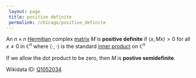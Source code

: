 ```yaml
---
 layout: page
 title: positive definite
 permalink: /chicago/positive_definite
---
```


An $n\times n$ [Hermitian](https://defsmath.github.io/DefsMath/Hermitian) complex [matrix](https://defsmath.github.io/DefsMath/matrix) $M$ is **positive definite** if $\langle x, Mx\rangle > 0$ for all $x\neq 0$ in $\mathbb C^n$ where $\langle\cdot,\cdot\rangle$ is the standard [inner product](https://defsmath.github.io/DefsMath/inner_product) on $\mathbb C^n$

If we allow the dot product to be zero, then $M$ is **postive semidefinite**.

Wikidata ID: [Q1052034](https://www.wikidata.org/wiki/Q1052034)